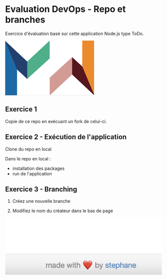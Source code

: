 # Evaluation DevOps - Repo et branches

Exercice d'évaluation basé sur cette application Node.js type ToDo.

![mewo](public/icons/mewo.png)

## Exercice 1

Copie de ce repo en exécuant un fork de celui-ci.

## Exercice 2 - Exécution de l'application

Clone du repo en local

Dans le repo en local :
- installation des packages
- run de l'application

## Exercice 3 - Branching

1. Créez une nouvelle branche 

2. Modifiez le nom du créateur dans le bas de page

![createur](images/createur.jpg)


